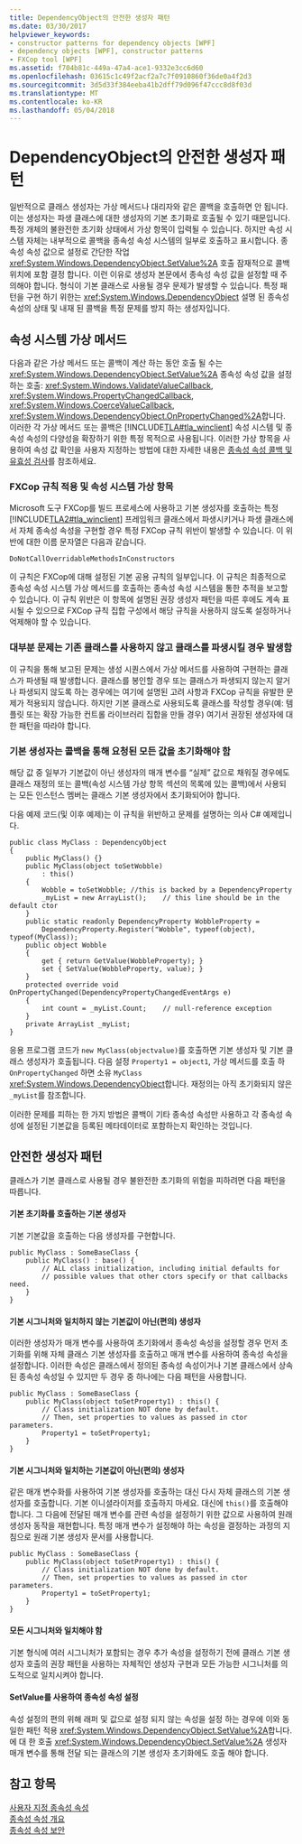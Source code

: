 ```yaml
---
title: DependencyObject의 안전한 생성자 패턴
ms.date: 03/30/2017
helpviewer_keywords:
- constructor patterns for dependency objects [WPF]
- dependency objects [WPF], constructor patterns
- FXCop tool [WPF]
ms.assetid: f704b81c-449a-47a4-ace1-9332e3cc6d60
ms.openlocfilehash: 03615c1c49f2acf2a7c7f0910860f36de0a4f2d3
ms.sourcegitcommit: 3d5d33f384eeba41b2dff79d096f47ccc8d8f03d
ms.translationtype: MT
ms.contentlocale: ko-KR
ms.lasthandoff: 05/04/2018
---
```

# <a name="safe-constructor-patterns-for-dependencyobjects"></a>DependencyObject의 안전한 생성자 패턴
일반적으로 클래스 생성자는 가상 메서드나 대리자와 같은 콜백을 호출하면 안 됩니다. 이는 생성자는 파생 클래스에 대한 생성자의 기본 초기화로 호출될 수 있기 때문입니다. 특정 개체의 불완전한 초기화 상태에서 가상 항목이 입력될 수 있습니다. 하지만 속성 시스템 자체는 내부적으로 콜백을 종속성 속성 시스템의 일부로 호출하고 표시합니다. 종속성 속성 값으로 설정로 간단한 작업 <xref:System.Windows.DependencyObject.SetValue%2A> 호출 잠재적으로 콜백 위치에 포함 결정 합니다. 이런 이유로 생성자 본문에서 종속성 속성 값을 설정할 때 주의해야 합니다. 형식이 기본 클래스로 사용될 경우 문제가 발생할 수 있습니다. 특정 패턴을 구현 하기 위한는 <xref:System.Windows.DependencyObject> 설명 된 종속성 속성의 상태 및 내재 된 콜백을 특정 문제를 방지 하는 생성자입니다.  
  
 
  
<a name="Property_System_Virtual_Methods"></a>   
## <a name="property-system-virtual-methods"></a>속성 시스템 가상 메서드  
 다음과 같은 가상 메서드 또는 콜백이 계산 하는 동안 호출 될 수는 <xref:System.Windows.DependencyObject.SetValue%2A> 종속성 속성 값을 설정 하는 호출: <xref:System.Windows.ValidateValueCallback>, <xref:System.Windows.PropertyChangedCallback>, <xref:System.Windows.CoerceValueCallback>, <xref:System.Windows.DependencyObject.OnPropertyChanged%2A>합니다. 이러한 각 가상 메서드 또는 콜백은 [!INCLUDE[TLA#tla_winclient](../../../../includes/tlasharptla-winclient-md.md)] 속성 시스템 및 종속성 속성의 다양성을 확장하기 위한 특정 목적으로 사용됩니다. 이러한 가상 항목을 사용하여 속성 값 확인을 사용자 지정하는 방법에 대한 자세한 내용은 [종속성 속성 콜백 및 유효성 검사](../../../../docs/framework/wpf/advanced/dependency-property-callbacks-and-validation.md)를 참조하세요.  
  
### <a name="fxcop-rule-enforcement-vs-property-system-virtuals"></a>FXCop 규칙 적용 및 속성 시스템 가상 항목  
 Microsoft 도구 FXCop를 빌드 프로세스에 사용하고 기본 생성자를 호출하는 특정 [!INCLUDE[TLA2#tla_winclient](../../../../includes/tla2sharptla-winclient-md.md)] 프레임워크 클래스에서 파생시키거나 파생 클래스에서 자체 종속성 속성을 구현할 경우 특정 FXCop 규칙 위반이 발생할 수 있습니다. 이 위반에 대한 이름 문자열은 다음과 같습니다.  
  
 `DoNotCallOverridableMethodsInConstructors`  
  
 이 규칙은 FXCop에 대해 설정된 기본 공용 규칙의 일부입니다. 이 규칙은 최종적으로 종속성 속성 시스템 가상 메서드를 호출하는 종속성 속성 시스템을 통한 추적을 보고할 수 있습니다. 이 규칙 위반은 이 항목에 설명된 권장 생성자 패턴을 따른 후에도 계속 표시될 수 있으므로 FXCop 규칙 집합 구성에서 해당 규칙을 사용하지 않도록 설정하거나 억제해야 할 수 있습니다.  
  
### <a name="most-issues-come-from-deriving-classes-not-using-existing-classes"></a>대부분 문제는 기존 클래스를 사용하지 않고 클래스를 파생시킬 경우 발생함  
 이 규칙을 통해 보고된 문제는 생성 시퀀스에서 가상 메서드를 사용하여 구현하는 클래스가 파생될 때 발생합니다. 클래스를 봉인할 경우 또는 클래스가 파생되지 않는지 알거나 파생되지 않도록 하는 경우에는 여기에 설명된 고려 사항과 FXCop 규칙을 유발한 문제가 적용되지 않습니다. 하지만 기본 클래스로 사용되도록 클래스를 작성할 경우(예: 템플릿 또는 확장 가능한 컨트롤 라이브러리 집합을 만들 경우) 여기서 권장된 생성자에 대한 패턴을 따라야 합니다.  
  
### <a name="default-constructors-must-initialize-all-values-requested-by-callbacks"></a>기본 생성자는 콜백을 통해 요청된 모든 값을 초기화해야 함  
 해당 값 중 일부가 기본값이 아닌 생성자의 매개 변수를 “실제” 값으로 채워질 경우에도 클래스 재정의 또는 콜백(속성 시스템 가상 항목 섹션의 목록에 있는 콜백)에서 사용되는 모든 인스턴스 멤버는 클래스 기본 생성자에서 초기화되어야 합니다.  
  
 다음 예제 코드(및 이후 예제)는 이 규칙을 위반하고 문제를 설명하는 의사 C# 예제입니다.  
  
```  
public class MyClass : DependencyObject  
{  
    public MyClass() {}  
    public MyClass(object toSetWobble)  
        : this()  
    {  
        Wobble = toSetWobble; //this is backed by a DependencyProperty  
        _myList = new ArrayList();    // this line should be in the default ctor  
    }  
    public static readonly DependencyProperty WobbleProperty =   
        DependencyProperty.Register("Wobble", typeof(object), typeof(MyClass));  
    public object Wobble  
    {  
        get { return GetValue(WobbleProperty); }  
        set { SetValue(WobbleProperty, value); }  
    }  
    protected override void OnPropertyChanged(DependencyPropertyChangedEventArgs e)  
    {  
        int count = _myList.Count;    // null-reference exception  
    }  
    private ArrayList _myList;  
}  
```  
  
 응용 프로그램 코드가 `new MyClass(objectvalue)`를 호출하면 기본 생성자 및 기본 클래스 생성자가 호출됩니다. 다음 설정 `Property1 = object1`, 가상 메서드를 호출 하 `OnPropertyChanged` 하면 소유 `MyClass` <xref:System.Windows.DependencyObject>합니다.  재정의는 아직 초기화되지 않은 `_myList`를 참조합니다.  
  
 이러한 문제를 피하는 한 가지 방법은 콜백이 기타 종속성 속성만 사용하고 각 종속성 속성에 설정된 기본값을 등록된 메타데이터로 포함하는지 확인하는 것입니다.  
  
<a name="Safe_Constructor_Patterns"></a>   
## <a name="safe-constructor-patterns"></a>안전한 생성자 패턴  
 클래스가 기본 클래스로 사용될 경우 불완전한 초기화의 위험을 피하려면 다음 패턴을 따릅니다.  
  
#### <a name="default-constructors-calling-base-initialization"></a>기본 초기화를 호출하는 기본 생성자  
 기본 기본값을 호출하는 다음 생성자를 구현합니다.  
  
```  
public MyClass : SomeBaseClass {  
    public MyClass() : base() {  
        // ALL class initialization, including initial defaults for   
        // possible values that other ctors specify or that callbacks need.  
    }  
}  
```  
  
#### <a name="non-default-convenience-constructors-not-matching-any-base-signatures"></a>기본 시그니처와 일치하지 않는 기본값이 아닌(편의) 생성자  
 이러한 생성자가 매개 변수를 사용하여 초기화에서 종속성 속성을 설정할 경우 먼저 초기화를 위해 자체 클래스 기본 생성자를 호출하고 매개 변수를 사용하여 종속성 속성을 설정합니다. 이러한 속성은 클래스에서 정의된 종속성 속성이거나 기본 클래스에서 상속된 종속성 속성일 수 있지만 두 경우 중 하나에는 다음 패턴을 사용합니다.  
  
```  
public MyClass : SomeBaseClass {  
    public MyClass(object toSetProperty1) : this() {  
        // Class initialization NOT done by default.  
        // Then, set properties to values as passed in ctor parameters.  
        Property1 = toSetProperty1;  
    }  
}  
```  
  
#### <a name="non-default-convenience-constructors-which-do-match-base-signatures"></a>기본 시그니처와 일치하는 기본값이 아닌(편의) 생성자  
 같은 매개 변수화를 사용하여 기본 생성자를 호출하는 대신 다시 자체 클래스의 기본 생성자를 호출합니다. 기본 이니셜라이저를 호출하지 마세요. 대신에 `this()`를 호출해야 합니다. 그 다음에 전달된 매개 변수를 관련 속성을 설정하기 위한 값으로 사용하여 원래 생성자 동작을 재현합니다. 특정 매개 변수가 설정해야 하는 속성을 결정하는 과정의 지침으로 원래 기본 생성자 문서를 사용합니다.  
  
```  
public MyClass : SomeBaseClass {  
    public MyClass(object toSetProperty1) : this() {  
        // Class initialization NOT done by default.  
        // Then, set properties to values as passed in ctor parameters.  
        Property1 = toSetProperty1;  
    }  
}  
```  
  
#### <a name="must-match-all-signatures"></a>모든 시그니처와 일치해야 함  
 기본 형식에 여러 시그니처가 포함되는 경우 추가 속성을 설정하기 전에 클래스 기본 생성자 호출의 권장 패턴을 사용하는 자체적인 생성자 구현과 모든 가능한 시그니처를 의도적으로 일치시켜야 합니다.  
  
#### <a name="setting-dependency-properties-with-setvalue"></a>SetValue를 사용하여 종속성 속성 설정  
 속성 설정의 편의 위해 래퍼 및 값으로 설정 되지 않는 속성을 설정 하는 경우에 이와 동일한 패턴 적용 <xref:System.Windows.DependencyObject.SetValue%2A>합니다. 에 대 한 호출 <xref:System.Windows.DependencyObject.SetValue%2A> 생성자 매개 변수를 통해 전달 되는 클래스의 기본 생성자 초기화에도 호출 해야 합니다.  
  
## <a name="see-also"></a>참고 항목  
 [사용자 지정 종속성 속성](../../../../docs/framework/wpf/advanced/custom-dependency-properties.md)  
 [종속성 속성 개요](../../../../docs/framework/wpf/advanced/dependency-properties-overview.md)  
 [종속성 속성 보안](../../../../docs/framework/wpf/advanced/dependency-property-security.md)

